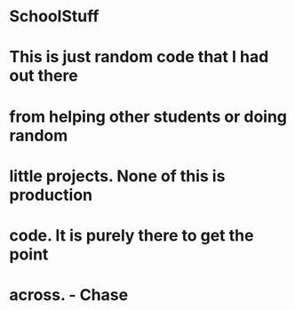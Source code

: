 # SchoolStuff 
# This is just random code that I had out there 
# from helping other students or doing random
# little projects. None of this is production 
# code. It is purely there to get the point
# across.     - Chase
